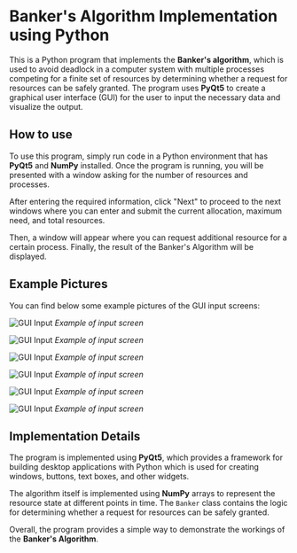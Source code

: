 # **Banker's Algorithm Implementation using Python**

This is a Python program that implements the **Banker's algorithm**, which is used to avoid deadlock in a computer system with multiple processes competing for a finite set of resources by determining whether a request for resources can be safely granted. The program uses **PyQt5** to create a graphical user interface (GUI) for the user to input the necessary data and visualize the output.

## **How to use**

To use this program, simply run code in a Python environment that has **PyQt5** and **NumPy** installed. Once the program is running, you will be presented with a window asking for the number of resources and processes.

After entering the required information, click "Next" to proceed to the next windows where you can enter and submit the current allocation, maximum need, and total resources.

Then, a window will appear where you can request additional resource for a certain process. Finally, the result of the Banker's Algorithm will be displayed.

## **Example Pictures**

You can find below some example pictures of the GUI input screens:

![GUI Input](../Example/Example1-1.png)
*Example of input screen*

![GUI Input](../Example/Example1-2.png)
*Example of input screen*

![GUI Input](../Example/Example1-3.png)
*Example of input screen*

![GUI Input](../Example/Example1-4.png)
*Example of input screen*

![GUI Input](../Example/Example1-5.png)
*Example of input screen*

![GUI Input](../Example/Example1-6.png)
*Example of input screen*

## **Implementation Details**

The program is implemented using **PyQt5**, which provides a framework for building desktop applications with Python which is used for creating windows, buttons, text boxes, and other widgets.

The algorithm itself is implemented using **NumPy** arrays to represent the resource state at different points in time. The `Banker` class contains the logic for determining whether a request for resources can be safely granted.

Overall, the program provides a simple way to demonstrate the workings of the **Banker's Algorithm**.
